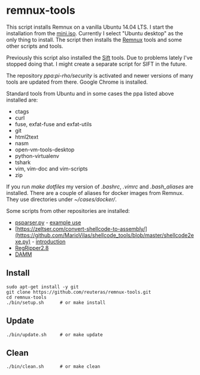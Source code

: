 # remnux-tools

This script installs Remnux on a vanilla Ubuntu 14.04 LTS. I start the installation from the [mini.iso](http://archive.ubuntu.com/ubuntu/dists/trusty-updates/main/installer-amd64/current/images/netboot/mini.iso). Currently I select "Ubuntu desktop" as the only thing to install. The script then installs the [Remnux](https://remnux.org) tools and some other scripts and tools.

Previously this script also installed the [Sift](https://github.com/sans-dfir/sift-bootstrap) tools. Due to problems lately I've stopped doing that. I might create a separate script for SIFT in the future.

The repository _ppa:pi-rho/security_ is activated and newer versions of many tools are updated from there. Google Chrome is installed.

Standard tools from Ubuntu and in some cases the ppa listed above installed are:

* ctags
* curl
* fuse, exfat-fuse and exfat-utils
* git
* html2text
* nasm 
* open-vm-tools-desktop
* python-virtualenv
* tshark
* vim, vim-doc  and vim-scripts
* zip

If you run *make dotfiles* my version of _.bashrc_, _.vimrc_ and _.bash_aliases_  are installed. There are a couple of aliases for docker images from Remnux. They use directories under _~/cases/docker/<tool name>_.

Some scripts from other repositories are installed:
* [psparser.py](https://github.com/phishme/malware_analysis/blob/master/scripts/psparser.py) - [example use](http://phishme.com/powerpoint-and-custom-actions/)
* [https://zeltser.com/convert-shellcode-to-assembly/](https://github.com/MarioVilas/shellcode_tools/blob/master/shellcode2exe.py) - [introduction](https://zeltser.com/convert-shellcode-to-assembly/)
* [RegRipper2.8](https://github.com/keydet89/RegRipper2.8)
* [DAMM](https://n0where.net/malware-analysis-damm/)

## Install

    sudo apt-get install -y git
    git clone https://github.com/reuteras/remnux-tools.git
    cd remnux-tools
    ./bin/setup.sh      # or make install

## Update

    ./bin/update.sh     # or make update

## Clean

    ./bin/clean.sh      # or make clean

